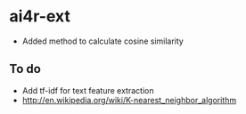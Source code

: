 ai4r-ext
========
- Added method to calculate cosine similarity

To do
-----
- Add tf-idf for text feature extraction
- http://en.wikipedia.org/wiki/K-nearest_neighbor_algorithm 
